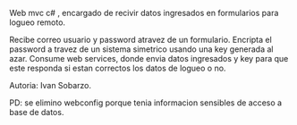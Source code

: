 Web mvc c# , encargado de recivir datos ingresados en formularios para logueo remoto.

Recibe correo usuario y password atravez de un formulario.
Encripta el password a travez de un sistema simetrico usando una key generada al azar.
Consume web services, donde envia datos ingresados y key para que este responda si estan correctos los datos de logueo o no.

Autoria: Ivan Sobarzo.

PD: se elimino webconfig porque tenia informacion sensibles de acceso a base de datos.
